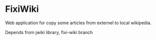 # FixiWiki
Web application for copy some articles from externel to local wikipedia.

Depends from jwiki library, fixi-wiki branch
